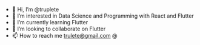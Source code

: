 - 👋 Hi, I’m @truplete
- 👀 I’m interested in Data Science and Programming with React and Flutter
- 🌱 I’m currently learning Flutter
- 💞️ I’m looking to collaborate on Flutter
- 📫 How to reach me trulete@gmail.com
@
<!---
truplete/truplete is a ✨ special ✨ repository because its `README.md` (this file) appears on your GitHub profile.
You can click the Preview link to take a look at your changes.
--->
